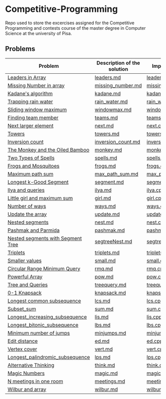 # Competitive-Programming

Repo used to store the excercises assigned for the Competitive Programming and contests course of the master degree in Computer Science at the university of Pisa.

## Problems

| Problem | Description of the solution | Implementation  |
| --------------- | --------------- | --------------- |
|[Leaders in Array](http://practice.geeksforgeeks.org/problems/leaders-in-an-array/0)  | [leaders.md](Lecture_01/Leaders_in_array/leaders.md) | [leaders.cpp](Lecture_01/Leaders_in_array/leaders.cpp) |
|[Missing Number in array](http://practice.geeksforgeeks.org/problems/missing-number-in-array/0)    | [missing_number.md](Lecture_01/Missing_number/missing_number.md) | [missing_number.cpp](Lecture_01/Missing_number/missing_number.cpp) |
|[Kadane's algorithm](http://practice.geeksforgeeks.org/problems/kadanes-algorithm/0) | [kadane.md](Lecture_01/Kadane's_algorithm/kadane.md) | [kadane.cpp](Lecture_01/Kadane's_algorithm/kadane.cpp) |
|[Trapping rain water](http://practice.geeksforgeeks.org/problems/trapping-rain-water/0) | [rain_water.md](Lecture_02/Trapping_rain_water/rain_water.md) | [rain_water.cpp](Lecture_02/Trapping_rain_water/rain_water.cpp) ||
|[Sliding window maximum](http://practice.geeksforgeeks.org/problems/maximum-of-all-subarrays-of-size-k/0) | [windowmax.md](Lecture_02/Sliding_window_maximum/windowmax.md) |[windowmax.cpp](Lecture_02/Sliding_window_maximum/windowmax.cpp) |
|[Finding team member](http://codeforces.com/problemset/problem/579/B?locale=en) | [teams.md](Lecture_03/Finding_team_member/teams.md) | [teams.cpp](Lecture_03/Finding_team_member/teams.cpp)
|[Next larger element](http://practice.geeksforgeeks.org/problems/next-larger-element/0) | [next.md](Lecture_03/Next_larger_element/next.md) | [next.cpp](Lecture_03/Next_larger_element/next.cpp)  |
|[Towers](http://codeforces.com/problemset/problem/37/A?locale=en) | [towers.md](Lecture_03/Towers/towers.md) | [towers.cpp](Lecture_03/Towers/towers.cpp) |
|[Inversion count](http://www.spoj.com/problems/INVCNT/) | [inversion_count.md](Lecture_04/Inversion_count/inversion_count.md) | [inversion_count.cpp](Lecture_04/Inversion_count/inversion_count.cpp)|
|[The Monkey and the Oiled Bamboo](https://onlinejudge.org/index.php?option=onlinejudge&Itemid=8&page=show_problem&problem=3183) | [monkey.md](Lecture_04/monkey_and_bamboo/monkey.md) | [monkey.cpp](Lecture_04/monkey_and_bamboo/monkey.cpp)
|[Two Types of Spells](https://codeforces.com/contest/1398/problem/E?locale=en)|[spells.md](Lecture_05/Two_types_of_spells/spells.md)|[spells.cpp](Lecture_05/Two_types_of_spells/spells.cpp)|
|[Frogs and Mosquitoes](https://codeforces.com/contest/609/problem/F?locale=en)|[frogs.md](Lecture_06/Frogs_and_mosquitoes/frogs.md)|[frogs.cpp](Lecture_06/Frogs_and_mosquitoes/frogs.cpp)|
|[Maximum path sum](http://practice.geeksforgeeks.org/problems/maximum-path-sum/1) | [max_path_sum.md](Lecture_06/Max_path_sum/max_path_sum.md) | [max_path_sum.cpp](Lecture_06/Max_path_sum/max_path_sum.cpp)|
|[Longest k-Good Segment](https://codeforces.com/contest/616/problem/D?locale=en) | [segment.md](Lecture_06/Longest_kgood_segment/segment.md) | [segment.cpp](Lecture_06/Longest_kgood_segment/segment.cpp) 
|[Ilya and queries](http://codeforces.com/problemset/problem/313/B?locale=en) | [ilya.md](Lecture_07/Ilya_and_queries/ilya.md) | [ilya.cpp](Lecture_07/Ilya_and_queries/ilya.cpp) |
|[Little girl and maximum sum](http://codeforces.com/problemset/problem/276/C?locale=en) | [girl.md](Lecture_07/Little_girl_and_maximum_sum/girl.md) | [girl.cpp](Lecture_07/Little_girl_and_maximum_sum/girl.cpp)|
|[Number of ways](http://codeforces.com/problemset/problem/466/C?locale=en) | [ways.md](Lecture_07/Number_of_ways/ways.md) | [ways.cpp](Lecture_07/Number_of_ways/ways.cpp)|
|[Update the array](http://www.spoj.com/problems/UPDATEIT/) | [update.md](Lecture_08/Update_the_array/update.md) | [update.cpp](Lecture_08/Update_the_array/update.cpp)|
|[Nested segments](http://codeforces.com/problemset/problem/652/D?locale=en)|[nest.md](Lecture_09/Nested_segments/nest.md)|[nest.cpp](Lecture_09/Nested_segments/nest.cpp)
|[Pashmak and Parmida](http://codeforces.com/problemset/problem/459/D?locale=en)|[pashmak.md](Lecture_09/Pashmak_and_parmida/pashmak.md)|[pashmak.cpp](Lecture_09/Pashmak_and_parmida/pashmak.cpp)|
|[Nested segments with Segment Tree](http://codeforces.com/problemset/problem/652/D?locale=en)|[segtreeNest.md](Lecture_10/Nested_segments_with_segTree/segtreeNest.md)|[segtreeNest.cpp](Lecture_10/Nested_segments_with_segTree/segtreeNest.cpp)|
|[Triplets](https://github.com/rossanoventurini/CompetitiveProgramming/blob/master/Exams/Text14022018.pdf)|[triplets.md](Lecture_12/Triplets/triplets.md)|[triplets.cpp](Lecture_12/Triplets/triplets.cpp)|
|[Smaller values](https://github.com/rossanoventurini/CompetitiveProgramming/blob/master/Exams/Text14012019.pdf)|[small.md](Lecture_12/Smaller_values/small.md)|[small.cpp](Lecture_12/Smaller_values/small.cpp)|
|[Circular Range Minimum Query](https://codeforces.com/problemset/problem/52/C)|[rmq.md](Lecture_10/CircularRMQ/rmq.md)|[rmq.cpp](Lecture_10/CircularRMQ/rmq.cpp)
|[Powerful Array](https://codeforces.com/contest/86/problem/D)|[pow.md](Lecture_13/Powerful_array/pow.md)|[pow.cpp](Lecture_13/Powerful_array/pow.cpp)
|[Tree and Queries](https://codeforces.com/contest/375/problem/D) | [treequery.md](Lecture_13/Tree_and_queries/treequery.md)| [treequery.cpp](Lecture_13/Tree_and_queries/treequery.cpp)|
|[0-1 Knapsack](https://www.spoj.com/problems/KNAPSACK/)|[knapsack.md](Lecture_14/0-1_knapsack/knapsack.md) |[knapsack.cpp](Lecture_14/0-1_knapsack/knapsack.cpp)|
|[Longest common subsequence](https://practice.geeksforgeeks.org/problems/longest-common-subsequence-1587115620/1)|[lcs.md](Lecture_14/Longest_common_subsequence/lcs.md) |[lcs.cpp](Lecture_14/Longest_common_subsequence/lcs.cpp)|
|[Subset_sum](https://practice.geeksforgeeks.org/problems/subset-sum-problem/0)|[sum.md](Lecture_14/Subset_sum/sum.md)|[sum.cpp](Lecture_14/Subset_sum/sum.cpp)|
|[Longest_increasing_subsequence](https://practice.geeksforgeeks.org/problems/longest-increasing-subsequence/0)|[lis.md](Lecture_15/Longest_increasing_subsequence/lis.md)|[lis.cpp](Lecture_15/Longest_increasing_subsequence/lis.cpp)|
|[Longest_bitonic_subsequence](https://practice.geeksforgeeks.org/problems/longest-bitonic-subsequence/0)|[lbs.md](Lecture_15/Longest_bitonic_subsequence/lbs.md)|[lbs.cpp](Lecture_15/Longest_bitonic_subsequence/lbs.cpp)|
|[Minimum number of jumps](https://practice.geeksforgeeks.org/problems/minimum-number-of-jumps/0)|[minjumps.md](Lecture_15/Minimum_number_of_jumps/minjumps.md)|[minjumps.cpp](Lecture_15/Minimum_number_of_jumps/minjumps.cpp)|
|[Edit distance](https://practice.geeksforgeeks.org/problems/edit-distance3702/1)|[ed.md](Lecture_16/Edit_distance/ed.md)|[ed.cpp](Lecture_16/Edit_distance/ed.cpp)|
|[Vertex cover](http://www.spoj.com/problems/PT07X/)|[vert.md](Lecture_16/Vertex_cover/vert.md)|[vert.cpp](Lecture_16/Vertex_cover/vert.cpp)|
|[Longest_palindromic_subsequence](https://practice.geeksforgeeks.org/problems/longest-palindromic-subsequence/0)|[lps.md](Lecture_16/Longest_palindromic_subsequence/lps.md)|[lps.cpp](Lecture_16/Longest_Palindromic_subsequence/lps.cpp)|
|[Alternative Thinking](http://codeforces.com/problemset/problem/603/A?locale=en)|[think.md](Lecture_17/Alternative_thinking/think.md)|[think.cpp](Lecture_17/Alternative_thinking/think.cpp)|
|[Magic Numbers](http://codeforces.com/problemset/problem/320/A?locale=en)|[magic.md](Lecture_17/Magic_numbers/magic.md)|[magic.cpp](Lecture_17/Magic_numbers/magic.cpp)|
|[N meetings in one room](http://practice.geeksforgeeks.org/problems/n-meetings-in-one-room/0)|[meetings.md](Lecture_17/Meetings_in_one_room/meetings.md)|[meetings.cpp](Lecture_17/Meetings_in_one_room/meetings.cpp)|
|[Wilbur and array](http://codeforces.com/problemset/problem/596/B?locale=en)|[wilbur.md](Lecture_17/Wilbur_and_array/wilbur.md)|[wilbur.cpp](Lecture_17/Wilbur_and_array/wilbur.cpp)|